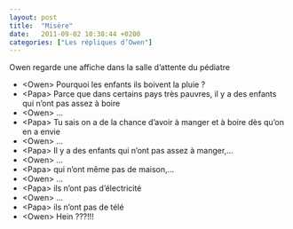 ```yaml
---
layout: post
title:  "Misère"
date:   2011-09-02 10:38:44 +0200
categories: ["Les répliques d’Owen"]
---
```


Owen regarde une affiche dans la salle d’attente du pédiatre

-   \<Owen\> Pourquoi les enfants ils boivent la pluie ?
-   \<Papa\> Parce que dans certains pays très pauvres, il y a des enfants qui n’ont pas assez à boire
-   \<Owen\> …
-   \<Papa\> Tu sais on a de la chance d’avoir à manger et à boire dès qu’on en a envie
-   \<Owen\> …
-   \<Papa\> Il y a des enfants qui n’ont pas assez à manger,…
-   \<Owen\> …
-   \<Papa\> qui n’ont même pas de maison,…
-   \<Owen\> …
-   \<Papa\> ils n’ont pas d’électricité
-   \<Owen\> …
-   \<Papa\> ils n’ont pas de télé
-   \<Owen\> Hein ???!!!

<!--more-->
